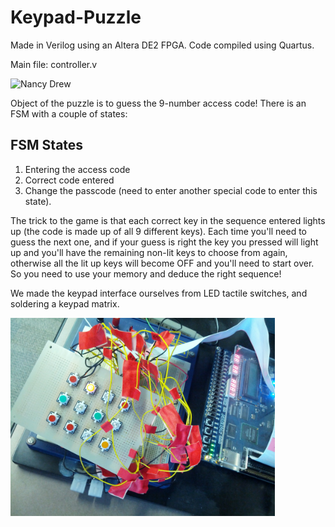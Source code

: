 # Keypad-Puzzle
Made in Verilog using an Altera DE2 FPGA. Code compiled using Quartus.

Main file: controller.v

<img src="http://1.bp.blogspot.com/_U89HXudgNZE/S5uuNncw2BI/AAAAAAAAAgI/ApeJFkhn10s/s1600/Image22.png" alt="Nancy Drew" />

Object of the puzzle is to guess the 9-number access code! There is an FSM with a couple of states:
<html>
<body>

<h2>FSM States</h2>

<ol>
  <li>Entering the access code</li>
  <li>Correct code entered</li>
  <li>Change the passcode (need to enter another special code to enter this state).</li>
</ol>  

</body>
</html>

The trick to the game is that each correct key in the sequence entered lights up (the code is made up of all 9 different keys). Each time you'll need to guess the next one, and if your guess is right the key you pressed will light up and you'll have the remaining non-lit keys to choose from again, otherwise all the lit up keys will become OFF and you'll need to start over. So you need to use your memory and deduce the right sequence!

We made the keypad interface ourselves from LED tactile switches, and soldering a keypad matrix.

<img src="Keypad Hardware.jpg" height="317" width="423"/>
